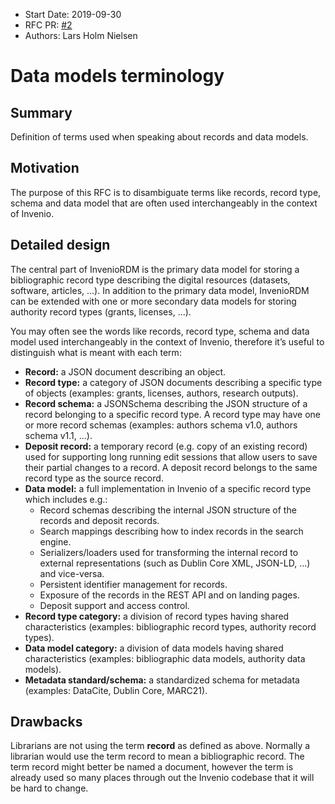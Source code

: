 - Start Date: 2019-09-30
- RFC PR: [#2](https://github.com/inveniosoftware/rfcs/pull/2)
- Authors: Lars Holm Nielsen

# Data models terminology

## Summary

Definition of terms used when speaking about records and data models.

## Motivation

The purpose of this RFC is to disambiguate terms like records, record type, schema and data model that are often used interchangeably in the context of Invenio.

## Detailed design

The central part of InvenioRDM is the primary data model for storing a bibliographic record type describing the digital resources (datasets, software, articles, ...). In addition to the primary data model, InvenioRDM can be extended with one or more secondary data models for storing authority record types (grants, licenses, ...).

You may often see the words like records, record type, schema and data model used interchangeably in the context of Invenio, therefore it’s useful to distinguish what is meant with each term:

- **Record:** a JSON document describing an object.
- **Record type:** a category of JSON documents describing a specific type of objects (examples: grants, licenses, authors, research outputs).
- **Record schema:** a JSONSchema describing the JSON structure of a record belonging to a specific record type. A record type may have one or more record schemas (examples: authors schema v1.0, authors schema v1.1, ...).
- **Deposit record:** a temporary record (e.g. copy of an existing record) used for supporting long running edit sessions that allow users to save their partial changes to a record. A deposit record belongs to the same record type as the source record.
- **Data model:** a full implementation in Invenio of a specific record type which includes e.g.:
    - Record schemas describing the internal JSON structure of the records and deposit records.
    - Search mappings describing how to index records in the search engine.
    - Serializers/loaders used for transforming the internal record to external representations (such as Dublin Core XML, JSON-LD, ...) and vice-versa.
    - Persistent identifier management for records.
    - Exposure of the records in the REST API and on landing pages.
    - Deposit support and access control.
- **Record type category:** a division of record types having shared characteristics (examples: bibliographic record types, authority record types).
- **Data model category:** a division of data models having shared characteristics (examples: bibliographic data models, authority data models).
- **Metadata standard/schema:** a standardized schema for metadata (examples: DataCite, Dublin Core, MARC21).

## Drawbacks

Librarians are not using the term **record** as defined as above. Normally a librarian would use the term record to mean a bibliographic record. The term record might better be named a document, however the term is already used so many places through out the Invenio codebase that it will be hard to change.
